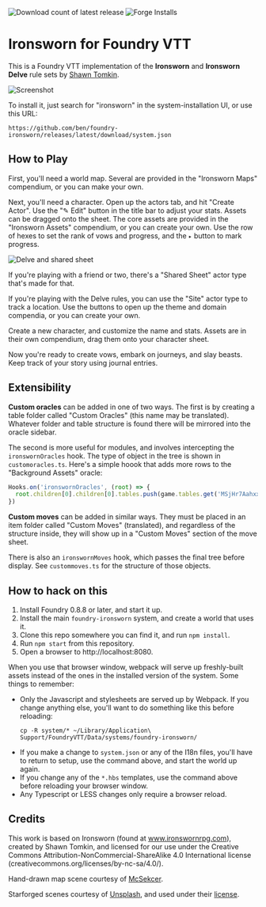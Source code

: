 ![Download count of latest release](https://img.shields.io/github/downloads/ben/foundry-ironsworn/latest/total)
![Forge Installs](https://img.shields.io/badge/dynamic/json?label=Forge%20Installs&query=package.installs&suffix=%25&url=https%3A%2F%2Fforge-vtt.com%2Fapi%2Fbazaar%2Fpackage%2Ffoundry-ironsworn)

# Ironsworn for Foundry VTT

This is a Foundry VTT implementation of the **Ironsworn** and **Ironsworn Delve** rule sets by [Shawn Tomkin](https://www.ironswornrpg.com).


![Screenshot](https://user-images.githubusercontent.com/39902/126507113-139e395e-304d-440e-80f4-6d4eb87cd1a2.png)

To install it, just search for "ironsworn" in the system-installation UI, or use this URL:

```
https://github.com/ben/foundry-ironsworn/releases/latest/download/system.json
```

## How to Play
First, you'll need a world map.
Several are provided in the "Ironsworn Maps" compendium, or you can make your own.

Next, you'll need a character.
Open up the actors tab, and hit "Create Actor".
Use the "✎ Edit" button in the title bar to adjust your stats.
Assets can be dragged onto the sheet.
The core assets are provided in the "Ironsworn Assets" compendium, or you can create your own.
Use the row of hexes to set the rank of vows and progress, and the `▸` button to mark progress.

![Delve and shared sheet](https://user-images.githubusercontent.com/39902/126508523-fd9016ef-2206-476b-80a8-c29a99313239.png)

If you're playing with a friend or two, there's a "Shared Sheet" actor type that's made for that.

If you're playing with the Delve rules, you can use the "Site" actor type to track a location.
Use the buttons to open up the theme and domain compendia, or you can create your own.

Create a new character, and customize the name and stats.
Assets are in their own compendium, drag them onto your character sheet.

Now you're ready to create vows, embark on journeys, and slay beasts.
Keep track of your story using journal entries.

## Extensibility

**Custom oracles** can be added in one of two ways.
The first is by creating a table folder called "Custom Oracles" (this name may be translated).
Whatever folder and table structure is found there will be mirrored into the oracle sidebar.

The second is more useful for modules, and involves intercepting the `ironswornOracles` hook.
The type of object in the tree is shown in `customoracles.ts`.
Here's a simple hoook that adds more rows to the "Background Assets" oracle:

```js
Hooks.on('ironswornOracles', (root) => {
  root.children[0].children[0].tables.push(game.tables.get('MSjHr7AahxxJXAqe'))
})
```

**Custom moves** can be added in similar ways.
They must be placed in an item folder called "Custom Moves" (translated), and regardless of the structure inside, they will show up in a "Custom Moves" section of the move sheet.

There is also an `ironswornMoves` hook, which passes the final tree before display.
See `custommoves.ts` for the structure of those objects.

## How to hack on this

1. Install Foundry 0.8.8 or later, and start it up.
2. Install the main `foundry-ironsworn` system, and create a world that uses it.
3. Clone this repo somewhere you can find it, and run `npm install`.
4. Run `npm start` from this repository.
5. Open a browser to http://localhost:8080.

When you use that browser window, webpack will serve up freshly-built assets instead of the ones in the installed version of the system.
Some things to remember:

* Only the Javascript and stylesheets are served up by Webpack. If you change anything else, you'll want to do something like this before reloading:
  ```
  cp -R system/* ~/Library/Application\ Support/FoundryVTT/Data/systems/foundry-ironsworn/
  ```
* If you make a change to `system.json` or any of the I18n files, you'll have to return to setup, use the command above, and start the world up again.
* If you change any of the `*.hbs` templates, use the command above before reloading your browser window.
* Any Typescript or LESS changes only require a browser reload.

## Credits

This work is based on Ironsworn (found at www.ironswornrpg.com), created by Shawn Tomkin, and licensed for our use under the Creative Commons Attribution-NonCommercial-ShareAlike 4.0 International license  (creativecommons.org/licenses/by-nc-sa/4.0/).

Hand-drawn map scene courtesy of [McSekcer](https://www.reddit.com/user/McSekcer/).

Starforged scenes courtesy of [Unsplash](https://unsplash.com), and used under their [license](https://unsplash.com/license).
